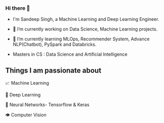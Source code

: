 ### Hi there 👋

- I'm Sandeep Singh, a Machine Learning and Deep Learning Engineer.
- 🔭 I’m currently working on Data Science, Machine Learning projects.
- 🌱 I’m currently learning MLOps, Recommender System, Advance NLP(Chatbot), PySpark and Databricks.


- Masters in CS : Data Science and Artificial Intelligence

## Things I am passionate about

📈 Machine Learning

🤖 Deep Learning

🧠 Neural Networks- Tensorflow & Keras

👁️ Computer Vision


